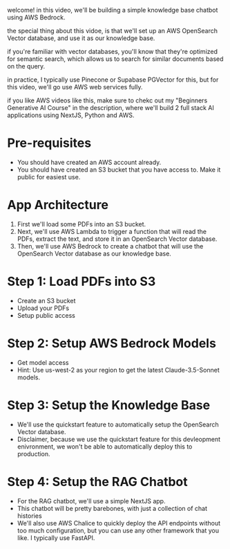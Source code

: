welcome! in this video, we'll be building a simple knowledge base chatbot using AWS Bedrock.

the special thing about this vidoe, is that we'll set up an AWS OpenSearch Vector database, and use it as our knowledge base.

if you're familiar with vector databases, you'll know that they're optimized for semantic search, which allows us to search for similar documents based on the query.

in practice, I typically use Pinecone or Supabase PGVector for this, but for this video, we'll go use AWS web services fully.

if you like AWS videos like this, make sure to chekc out my "Beginners Generative AI Course" in the description, where we'll build 2 full stack AI applications using NextJS, Python and AWS.

# Pre-requisites

- You should have created an AWS account already.
- You should have created an S3 bucket that you have access to. Make it public for easiest use.

# App Architecture

1. First we'll load some PDFs into an S3 bucket.
2. Next, we'll use AWS Lambda to trigger a function that will read the PDFs, extract the text, and store it in an OpenSearch Vector database.
3. Then, we'll use AWS Bedrock to create a chatbot that will use the OpenSearch Vector database as our knowledge base.

# Step 1: Load PDFs into S3

- Create an S3 bucket
- Upload your PDFs
- Setup public access

# Step 2: Setup AWS Bedrock Models

- Get model access
- Hint: Use us-west-2 as your region to get the latest Claude-3.5-Sonnet models.

# Step 3: Setup the Knowledge Base

- We'll use the quickstart feature to automatically setup the OpenSearch Vector database.
- Disclaimer, because we use the quickstart feature for this devleopment enivronment, we won't be able to automatically deploy this to production.

# Step 4: Setup the RAG Chatbot

- For the RAG chatbot, we'll use a simple NextJS app.
- This chatbot will be pretty barebones, with just a collection of chat histories
- We'll also use AWS Chalice to quickly deploy the API endpoints without too much configuration, but you can use any other framework that you like. I typically use FastAPI.
